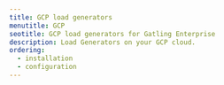 ```yaml
---
title: GCP load generators
menutitle: GCP
seotitle: GCP load generators for Gatling Enterprise
description: Load Generators on your GCP cloud.
ordering:
  - installation
  - configuration
---
```

